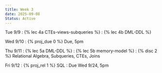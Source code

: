 ```yaml
---
title: Week 3
date: 2025-09-08
Status: Active
---
```


Tue 9/9
: {% lec 4a CTEs-views-subqueries %}
: {% lec 4b DML-DDL %}

Wed 9/10
: {% proj_due 0 %} Due, 5pm

Thu 9/11
: {% lec 5a DML-DDL %}
: {% lec 5b memory-model %}
: {% disc 2 %} Relational Algebra, Subqueries, CTEs, Joins

Fri 9/12
: {% proj_rel 1 %} SQL
  : Due Wed 9/24, 5pm

